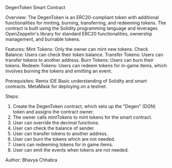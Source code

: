 DegenToken Smart Contract

Overview:
The DegenToken is an ERC20-compliant token with additional functionalities for minting, burning, transferring, and redeeming tokens. 
The contract is built using the Solidity programming language and leverages OpenZeppelin's library for standard ERC20 functionalities, ownership management, and burnable tokens.

Features:
Mint Tokens: Only the owner can mint new tokens.
Check Balance: Users can check their token balance.
Transfer Tokens: Users can transfer tokens to another address.
Burn Tokens: Users can burn their tokens.
Redeem Tokens: Users can redeem tokens for in-game items, which involves burning the tokens and emitting an event.

Prerequisites:
Remix IDE
Basic understanding of Solidity and smart contracts.
MetaMask for deploying on a testnet.

Steps:
1. Create the DegenToken contract, which sets up the "Degen" (DGN) token and assigns the contract owner.
2. The owner calls mintTokens to mint tokens for the smart contract.
3. User can override the decimal functions.
4. User can check the balance of sender.
5. User can transfer tokens to another address.
6. User can burn the tokens which are not needed.
7. Users can redeeming tokens for in game items.
8. User can emit the events when tokens are not needed.

Author: 
Bhavya Chhabra
    
